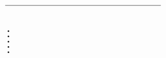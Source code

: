 # 

## 









---







## 







[]()

## 



![]()

![]()



## 

- []()
- []()
- []()
- []()
- []()

